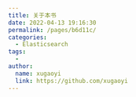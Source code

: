 ```yaml
---
title: 关于本书
date: 2022-04-13 19:16:30
permalink: /pages/b6d11c/
categories:
  - Elasticsearch
tags:
  - 
author: 
  name: xugaoyi
  link: https://github.com/xugaoyi
---
```

